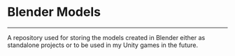 # Blender Models

---
A repository used for storing the models created in Blender either as standalone projects or to be used in my Unity games in the future.
